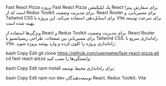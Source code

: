 Fast React Pizza
پروژه Fast React Pizza یک اپلیکیشن React برای سفارش پیتزا است که از Redux Toolkit برای مدیریت وضعیت، React Router برای مسیریابی، و Tailwind CSS برای استایل‌دهی استفاده می‌کند. این پروژه با Vite برای سرعت توسعه بهینه شده است.

ویژگی‌ها
استفاده از React و Redux Toolkit برای مدیریت وضعیت.
React Router برای مسیریابی بین صفحات.
طراحی ریسپانسیو با Tailwind CSS.
راه‌اندازی سریع با Vite.
راه‌اندازی
پروژه را کلون کرده و وارد پوشه پروژه شوید:

bash
Copy
Edit
git clone https://github.com/username/fast-react-pizza.git
cd fast-react-pizza
وابستگی‌ها را نصب کنید:

bash
Copy
Edit
npm install
برای راه‌اندازی محیط توسعه:

bash
Copy
Edit
npm run dev
توسعه‌دهندگان
React، Redux Toolkit، Vite

